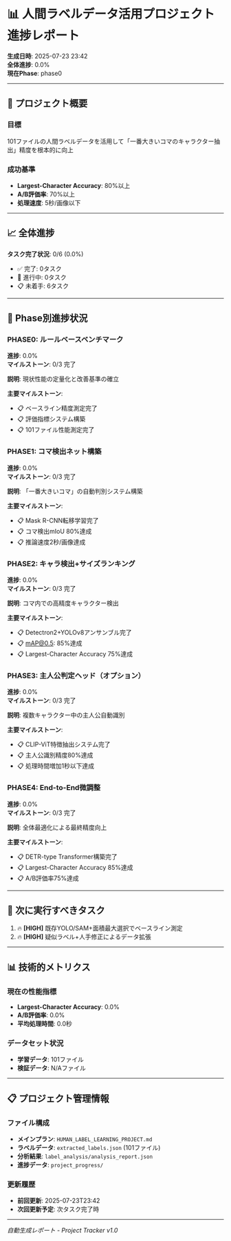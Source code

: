 # 📊 人間ラベルデータ活用プロジェクト 進捗レポート

**生成日時**: 2025-07-23 23:42  
**全体進捗**: 0.0%  
**現在Phase**: phase0

---

## 🎯 プロジェクト概要

### 目標
101ファイルの人間ラベルデータを活用して「一番大きいコマのキャラクター抽出」精度を根本的に向上

### 成功基準
- **Largest-Character Accuracy**: 80%以上
- **A/B評価率**: 70%以上
- **処理速度**: 5秒/画像以下

---

## 📈 全体進捗

**タスク完了状況**: 0/6 (0.0%)
- ✅ 完了: 0タスク
- 🔄 進行中: 0タスク
- 📋 未着手: 6タスク

---

## 🚀 Phase別進捗状況

### PHASE0: ルールベースベンチマーク

**進捗**: 0.0%  
**マイルストーン**: 0/3 完了

**説明**: 現状性能の定量化と改善基準の確立

**主要マイルストーン**:
- 📋 ベースライン精度測定完了
- 📋 評価指標システム構築
- 📋 101ファイル性能測定完了

### PHASE1: コマ検出ネット構築

**進捗**: 0.0%  
**マイルストーン**: 0/3 完了

**説明**: 「一番大きいコマ」の自動判別システム構築

**主要マイルストーン**:
- 📋 Mask R-CNN転移学習完了
- 📋 コマ検出mIoU 80%達成
- 📋 推論速度2秒/画像達成

### PHASE2: キャラ検出+サイズランキング

**進捗**: 0.0%  
**マイルストーン**: 0/3 完了

**説明**: コマ内での高精度キャラクター検出

**主要マイルストーン**:
- 📋 Detectron2+YOLOv8アンサンブル完了
- 📋 mAP@0.5: 85%達成
- 📋 Largest-Character Accuracy 75%達成

### PHASE3: 主人公判定ヘッド（オプション）

**進捗**: 0.0%  
**マイルストーン**: 0/3 完了

**説明**: 複数キャラクター中の主人公自動識別

**主要マイルストーン**:
- 📋 CLIP-ViT特徴抽出システム完了
- 📋 主人公識別精度80%達成
- 📋 処理時間増加1秒以下達成

### PHASE4: End-to-End微調整

**進捗**: 0.0%  
**マイルストーン**: 0/3 完了

**説明**: 全体最適化による最終精度向上

**主要マイルストーン**:
- 📋 DETR-type Transformer構築完了
- 📋 Largest-Character Accuracy 85%達成
- 📋 A/B評価率75%達成

---

## 🎯 次に実行すべきタスク

1. 🔥 **[HIGH]** 既存YOLO/SAM+面積最大選択でベースライン測定
2. 🔥 **[HIGH]** 疑似ラベル+人手修正によるデータ拡張

---

## 📊 技術的メトリクス

### 現在の性能指標
- **Largest-Character Accuracy**: 0.0%
- **A/B評価率**: 0.0%
- **平均処理時間**: 0.0秒

### データセット状況
- **学習データ**: 101ファイル
- **検証データ**: N/Aファイル

---

## 📋 プロジェクト管理情報

### ファイル構成
- **メインプラン**: `HUMAN_LABEL_LEARNING_PROJECT.md`
- **ラベルデータ**: `extracted_labels.json` (101ファイル)
- **分析結果**: `label_analysis/analysis_report.json`
- **進捗データ**: `project_progress/`

### 更新履歴
- **前回更新**: 2025-07-23T23:42
- **次回更新予定**: 次タスク完了時

---

*自動生成レポート - Project Tracker v1.0*
